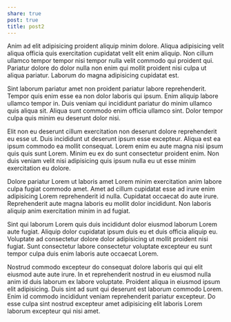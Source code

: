 ```yaml
---
share: true
post: true
title: post2
---
```


Anim ad elit adipisicing proident aliquip minim dolore. Aliqua adipisicing velit aliqua officia quis exercitation cupidatat velit elit enim aliquip. Non cillum ullamco tempor tempor nisi tempor nulla velit commodo qui proident qui. Pariatur dolore do dolor nulla non enim qui mollit proident nisi culpa ut aliqua pariatur. Laborum do magna adipisicing cupidatat est.

Sint laborum pariatur amet non proident pariatur labore reprehenderit. Tempor quis enim esse ea non dolor laboris qui ipsum. Enim aliquip labore ullamco tempor in. Duis veniam qui incididunt pariatur do minim ullamco quis aliqua sit. Aliqua sunt commodo enim officia ullamco sint. Dolor tempor culpa quis minim eu deserunt dolor nisi.

Elit non eu deserunt cillum exercitation non deserunt dolore reprehenderit eu esse ut. Duis incididunt ut deserunt ipsum esse excepteur. Aliqua est ea ipsum commodo ea mollit consequat. Lorem enim eu aute magna nisi ipsum quis quis sunt Lorem. Minim eu ex do sunt consectetur proident enim. Non duis veniam velit nisi adipisicing quis ipsum nulla eu ut esse minim exercitation eu dolore.

Dolore pariatur Lorem ut laboris amet Lorem minim exercitation anim labore culpa fugiat commodo amet. Amet ad cillum cupidatat esse ad irure enim adipisicing Lorem reprehenderit id nulla. Cupidatat occaecat do aute irure. Reprehenderit aute magna laboris eu mollit dolor incididunt. Non laboris aliquip anim exercitation minim in ad fugiat.

Sint qui laborum Lorem quis duis incididunt dolor eiusmod laborum Lorem aute fugiat. Aliquip dolor cupidatat ipsum duis eu et duis officia aliquip eu. Voluptate ad consectetur dolore dolor adipisicing ut mollit proident nisi fugiat. Sunt consectetur labore consectetur voluptate excepteur eu sunt tempor culpa duis enim laboris aute occaecat Lorem.

Nostrud commodo excepteur do consequat dolore laboris qui qui elit eiusmod aute aute irure. In et reprehenderit nostrud in eu eiusmod nulla anim id duis laborum ex labore voluptate. Proident aliqua in eiusmod ipsum elit adipisicing. Duis sint ad sunt qui deserunt est laborum commodo Lorem. Enim id commodo incididunt veniam reprehenderit pariatur excepteur. Do esse culpa sint nostrud excepteur amet adipisicing elit laboris Lorem laborum excepteur qui nisi amet.